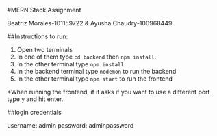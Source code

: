 #MERN Stack Assignment

Beatriz Morales-101159722 & Ayusha Chaudry-100968449

##Instructions to run:

1. Open two terminals
2. In one of them type `cd backend` then `npm install`.
3. In the other terminal type `npm install`.
4. In the backend terminal type `nodemon` to run the backend
5. In the other terminal type `npm start` to run the frontend

\*When running the frontend, if it asks if you want to use a different port type `y` and hit enter.

##login credentials

username: admin
password: adminpassword
